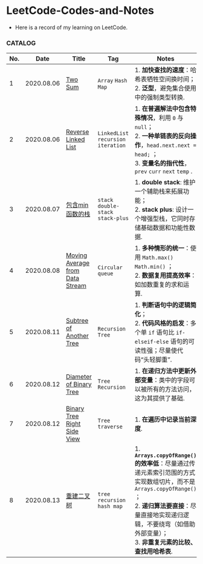 # LeetCode-Codes-and-Notes
-  Here is a record of my learning on LeetCode.

### CATALOG

| No.  | Date       | Title                                                        | Tag                                  | Notes                                                        |
| ---- | ---------- | ------------------------------------------------------------ | ------------------------------------ | ------------------------------------------------------------ |
| 1    | 2020.08.06 | [Two Sum](Two-Sum.md)                                        | `Array` `Hash Map`                   | 1. **加快查找的速度**：哈希表牺牲空间换时间；<br>2. **泛型**，避免集合使用中的强制类型转换. |
| 2    | 2020.08.06 | [Reverse Linked List](Reverse-Linked-List.md)                | `LinkedList` `recursion` `iteration` | 1. **在普遍解法中包含特殊情况**，利用 `0` 与 `null`；<br>2. **一种单链表的反向操作**，`head.next.next = head;` ；<br>3. **变量名的指代性**，`prev` `curr` `next` `temp` . |
| 3    | 2020.08.07 | [包含min函数的栈](minStack.md)                               | `stack` `double-stack` `stack-plus`  | 1. **double stack**: 维护一个辅助栈来拓展功能；<br>2. **stack plus**: 设计一个增强型栈，它同时存储基础数据和功能性数据. |
| 4    | 2020.08.08 | [Moving Average from Data Stream](Moving-Average-from-Data-Stream.md) | `Circular queue`                     | 1. **多种情形的统一**：使用 `Math.max()` `Math.min()` ；<br>2. **数据复用提高效率**：如加数重复的求和运算. |
| 5    | 2020.08.11 | [Subtree of Another Tree](Subtree-of-Another-Tree.md)        | `Recursion` `Tree`                   | 1. **判断语句中的逻辑简化**；<br>2. **代码风格的启发**：多个单 `if` 语句比 `if-elseif-else` 语句的可读性强；尽量使代码“头轻脚重”. |
| 6    | 2020.08.12 | [Diameter of Binary Tree](Diameter-of-Binary-Tree.md)        | `Tree` `Recursion`                   | 1. **在递归方法中更新外部变量**：类中的字段可以被所有的方法访问，这为其提供了基础. |
| 7    | 2020.08.12 | [Binary Tree Right Side View](Binary-Tree-Right-Side-View.md) | `Tree` `traverse`                    | 1. **在遍历中记录当前深度**.                                 |
| 8    | 2020.08.13 | [重建二叉树](Reconstruct-A-Binary-Tree.md)                   | `tree` `recursion ` `hash map`       | 1. **`Arrays.copyOfRange()`的效率低**：尽量通过传递元素索引范围的方式实现数组切片，而不是 `Arrays.copyOfRange()` ；<br>2. **递归算法要直接**：尽量直接地实现递归逻辑，不要绕弯（如借助外部变量）； <br>3. **非重复元素的比较、查找用哈希表**. |

